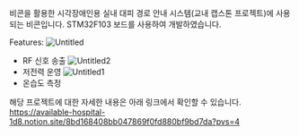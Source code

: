 비콘을 활용한 시각장애인용 실내 대피 경로 안내 시스템(교내 캡스톤 프로젝트)에 사용되는 비콘입니다.
STM32F103 보드를 사용하여 개발하였습니다.

Features:
![Untitled](https://github.com/user-attachments/assets/c5d680bd-ed69-4b16-aa35-eb2cf4c8a247)
- RF 신호 송출
![Untitled2](https://github.com/user-attachments/assets/5463a42d-3b37-445a-9b3b-0a3b7508011d)
- 저전력 운영
![Untitled1](https://github.com/user-attachments/assets/f819b762-10d8-464c-944b-f8b70c5839bb)
- 온습도 측정

해당 프로젝트에 대한 자세한 내용은 아래 링크에서 확인할 수 있습니다.
https://available-hospital-1d8.notion.site/8bd168408bb047869f0fd880bf9bd7da?pvs=4
